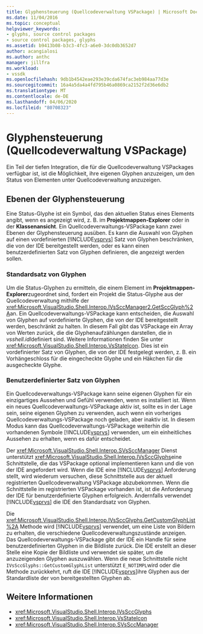 ```yaml
---
title: Glyphensteuerung (Quellcodeverwaltung VSPackage) | Microsoft Docs
ms.date: 11/04/2016
ms.topic: conceptual
helpviewer_keywords:
- glyphs, source control packages
- source control packages, glyphs
ms.assetid: b9413b08-b3c3-4fc3-a6e0-3dc0db3652d7
author: acangialosi
ms.author: anthc
manager: jillfra
ms.workload:
- vssdk
ms.openlocfilehash: 9db1b4542eae293e39cda674fac3eb984aa77d3e
ms.sourcegitcommit: 16a4a5da4a4fd795b46a0869ca2152f2d36e6db2
ms.translationtype: MT
ms.contentlocale: de-DE
ms.lasthandoff: 04/06/2020
ms.locfileid: "80708323"
---
```

# <a name="glyph-control-source-control-vspackage"></a>Glyphensteuerung (Quellcodeverwaltung VSPackage)
Ein Teil der tiefen Integration, die für die Quellcodeverwaltung VSPackages verfügbar ist, ist die Möglichkeit, ihre eigenen Glyphen anzuzeigen, um den Status von Elementen unter Quellcodeverwaltung anzuzeigen.

## <a name="levels-of-glyph-control"></a>Ebenen der Glyphensteuerung
 Eine Status-Glyphe ist ein Symbol, das den aktuellen Status eines Elements angibt, wenn es angezeigt wird, z. B. im **Projektmappen-Explorer** oder in der **Klassenansicht**. Ein Quellcodeverwaltungs-VSPackage kann zwei Ebenen der Glyphensteuerung ausüben. Es kann die Auswahl von Glyphen auf einen vordefinierten [!INCLUDE[vsprvs](../../code-quality/includes/vsprvs_md.md)] Satz von Glyphen beschränken, die von der IDE bereitgestellt werden, oder es kann einen benutzerdefinierten Satz von Glyphen definieren, die angezeigt werden sollen.

### <a name="default-set-of-glyphs"></a>Standardsatz von Glyphen
 Um die Status-Glyphen zu ermitteln, die einem Element im **Projektmappen-Explorer**zugeordnet sind, fordert ein Projekt die Status-Glyphe aus der Quellcodeverwaltung mithilfe der <xref:Microsoft.VisualStudio.Shell.Interop.IVsSccManager2.GetSccGlyph%2A>an. Ein Quellcodeverwaltungs-VSPackage kann entscheiden, die Auswahl von Glyphen auf vordefinierte Glyphen, die von der IDE bereitgestellt werden, beschränkt zu halten. In diesem Fall gibt das VSPackage ein Array von Werten zurück, die die Glyphenaufzählungen darstellen, die in *vsshell.idl*definiert sind. Weitere Informationen finden Sie unter <xref:Microsoft.VisualStudio.Shell.Interop.VsStateIcon>. Dies ist ein vordefinierter Satz von Glyphen, die von der IDE festgelegt werden, z. B. ein Vorhängeschloss für die eingecheckte Glyphe und ein Häkchen für die ausgecheckte Glyphe.

### <a name="custom-set-of-glyphs"></a>Benutzerdefinierter Satz von Glyphen
 Ein Quellcodeverwaltungs-VSPackage kann seine eigenen Glyphen für ein einzigartiges Aussehen und Gefühl verwenden, wenn es installiert ist. Wenn ein neues Quellcodeverwaltungs-VSPackage aktiv ist, sollte es in der Lage sein, seine eigenen Glyphen zu verwenden, auch wenn ein vorheriges Quellcodeverwaltungs-VSPackage noch geladen, aber inaktiv ist. In diesem Modus kann das Quellcodeverwaltungs-VSPackage weiterhin die vorhandenen Symbole [!INCLUDE[vsprvs](../../code-quality/includes/vsprvs_md.md)] verwenden, um ein einheitliches Aussehen zu erhalten, wenn es dafür entscheidet.

 Der <xref:Microsoft.VisualStudio.Shell.Interop.SVsSccManager> Dienst unterstützt <xref:Microsoft.VisualStudio.Shell.Interop.IVsSccGlyphs>eine Schnittstelle, die das VSPackage optional implementieren kann und die von der IDE angefordert wird. Wenn die IDE eine [!INCLUDE[vsprvs](../../code-quality/includes/vsprvs_md.md)] Anforderung stellt, wird wiederum versuchen, diese Schnittstelle aus der aktuell registrierten Quellcodeverwaltung VSPackage abzubekommen. Wenn die Schnittstelle im registrierten VSPackage vorhanden ist, ist die Anforderung der IDE für benutzerdefinierte Glyphen erfolgreich. Andernfalls verwendet [!INCLUDE[vsprvs](../../code-quality/includes/vsprvs_md.md)] die IDE den Standardsatz von Glyphen.

 Die <xref:Microsoft.VisualStudio.Shell.Interop.IVsSccGlyphs.GetCustomGlyphList%2A> Methode wird [!INCLUDE[vsprvs](../../code-quality/includes/vsprvs_md.md)] verwendet, um eine Liste von Bildern zu erhalten, die verschiedene Quellcodeverwaltungszustände anzeigen. Das Quellcodeverwaltungs-VSPackage gibt der IDE ein Handle für seine benutzerdefinierten Glyphen in die Bildliste zurück. Die IDE erstellt an dieser Stelle eine Kopie der Bildliste und verwendet sie später, um die anzuzeigenden Glyphen auszuwählen. Wenn die neue Schnittstelle nicht `IVsSccGlyphs::GetCustomGlyphList` unterstützt `E_NOTIMPL`wird oder die Methode zurückkehrt, ruft die IDE [!INCLUDE[vsprvs](../../code-quality/includes/vsprvs_md.md)]ihre Glyphen aus der Standardliste der von bereitgestellten Glyphen ab.

## <a name="see-also"></a>Weitere Informationen
- <xref:Microsoft.VisualStudio.Shell.Interop.IVsSccGlyphs>
- <xref:Microsoft.VisualStudio.Shell.Interop.VsStateIcon>
- <xref:Microsoft.VisualStudio.Shell.Interop.SVsSccManager>
